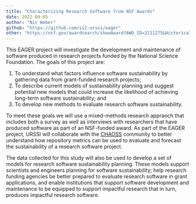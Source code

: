 ```yaml
---
title: "Characterizing Research Software from NSF Awards"
date: 2022-09-05
author: "Nic Weber"
github: "https://github.com/si2-urssi/eager"
other: "https://nsf.gov/awardsearch/showAward?AWD_ID=2211275&HistoricalAwards=false"
---
```


This EAGER project will investigate the development and maintenance of software produced in research projects funded by the National Science Foundation. The goals of this project are: 

1. To understand what factors influence software sustainability by gathering data from grant-funded research projects; 
2. To describe current models of sustainability planning and suggest potential new models that could increase the likelihood of achieving long-term software sustainability; and 
3. To develop new methods to evaluate research software sustainability. 

To meet these goals we will use a mixed-methods research appraoch that includes both a survey as well as interviews with researchers that have produced software as part of an NSF-funded award. As part of the EAGER project, URSSI will collaborate with the [CHAOSS](https://chaoss.community/) community to better understand how repository metrics can be used to evaluate and forecast the sustainability of a research software project. 

The data collected for this study will also be used to develop a set of models for research software sustainability planning. These models support scientists and engineers planning for software sustainability; help research funding agencies be better prepared to evaluate research software in grant applications, and enable institutions that support software development and maintenance to be equipped to support impactful research that in turn, produces impactful research software.
